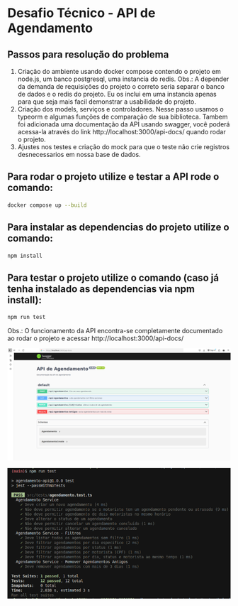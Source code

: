 # Desafio Técnico - API de Agendamento

## Passos para resolução do problema
1. Criação do ambiente usando docker compose contendo o projeto em node.js, um banco postgresql, uma instancia do redis.
Obs.: A depender da demanda de requisições do projeto o correto seria separar o banco de dados e o redis do projeto. Eu os inclui em uma instancia apenas para que seja mais facil demonstrar a usabilidade do projeto.
2. Criação dos models, serviços e controladores. Nesse passo usamos o typeorm e algumas funções de comparação de sua biblioteca. Tambem foi adicionada uma documentação da API usando swagger, você poderá acessa-la através do link http://localhost:3000/api-docs/ quando rodar o projeto.
3. Ajustes nos testes e criação do mock para que o teste não crie registros desnecessarios em nossa base de dados.


## Para rodar o projeto utilize e testar a API rode o comando:
```bash
docker compose up --build
```

## Para instalar as dependencias do projeto utilize o comando: 
```bash
npm install
```

## Para testar o projeto utilize o comando (caso já tenha instalado as dependencias via npm install): 
```bash
npm run test
```

Obs.: O funcionamento da API encontra-se completamente documentado ao rodar o projeto e acessar http://localhost:3000/api-docs/

![Swagger API](https://github.com/alexmmatos/test_tri/blob/main/screenshots/swagger.png?raw=true)

![Suite de Testes](https://github.com/alexmmatos/test_tri/blob/main/screenshots/tests.png?raw=true)